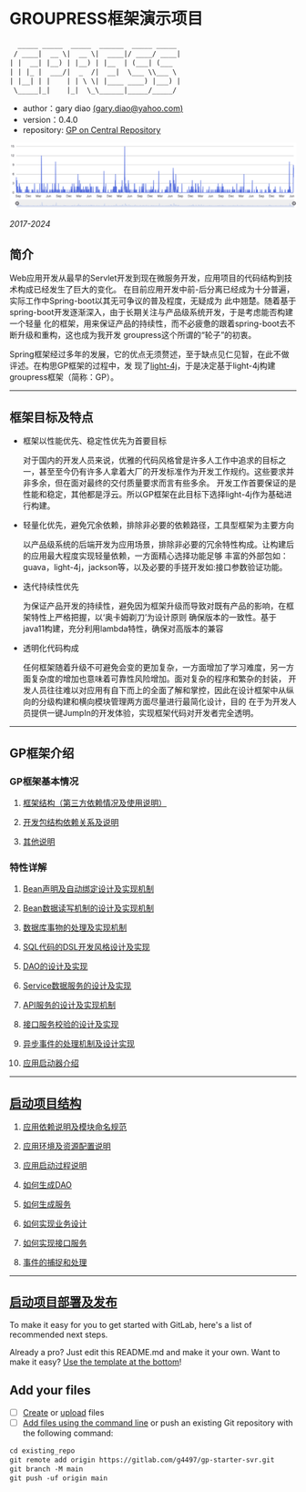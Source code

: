 # GROUPRESS框架演示项目

      _____ _____  _____  ______  _____ _____
     / ____|  __ \|  __ \|  ____|/ ____/ ____|
    | |  __| |__) | |__) | |__  | (___| (___
    | | |_ |  ___/|  _  /|  __|  \___ \\___ \
    | |__| | |    | | \ \| |____ ____) |___) |
     \_____|_|    |_|  \_\______|_____/_____/

  * author：gary diao [(gary.diao@yahoo.com)](gary.diao@yahoo.com)
  * version：0.4.0
  * repository: [GP on Central Repository](https://central.sonatype.com/search?q=groupress)

![](./gp.help/frame-commits.png)

*2017-2024*

## 简介

Web应用开发从最早的Servlet开发到现在微服务开发，应用项目的代码结构到技术构成已经发生了巨大的变化。
在目前应用开发中前-后分离已经成为十分普遍，实际工作中Spring-boot以其无可争议的普及程度，无疑成为
此中翘楚。随着基于spring-boot开发逐渐深入，由于长期关注与产品级系统开发，于是考虑能否构建一个轻量
化的框架，用来保证产品的持续性，而不必疲惫的跟着spring-boot去不断升级和重构，这也成为我开发
groupress这个所谓的“轮子”的初衷。

Spring框架经过多年的发展，它的优点无须赘述，至于缺点见仁见智，在此不做评述。在构思GP框架的过程中，发
现了[light-4j](https://github.com/networknt/light-4j)，于是决定基于light-4j构建groupress框架（简称：GP）。

*** 

## 框架目标及特点

* 框架以性能优先、稳定性优先为首要目标

    对于国内的开发人员来说，优雅的代码风格曾是许多人工作中追求的目标之一，甚至至今仍有许多人拿着大厂的开发标准作为开发工作规约。这些要求并非多余，但在面对最终的交付质量要求而言有些多余。
    开发工作首要保证的是性能和稳定，其他都是浮云。所以GP框架在此目标下选择light-4j作为基础进行构建。

* 轻量化优先，避免冗余依赖，排除非必要的依赖路径，工具型框架为主要方向

    以产品级系统的后端开发为应用场景，排除非必要的冗余特性构成。让构建后的应用最大程度实现轻量依赖，一方面精心选择功能足够
    丰富的外部包如：guava，light-4j，jackson等，以及必要的手搓开发如:接口参数验证功能。

* 迭代持续性优先
    
    为保证产品开发的持续性，避免因为框架升级而导致对既有产品的影响，在框架特性上严格把握，以‘奥卡姆剃刀’为设计原则
    确保版本的一致性。基于java11构建，充分利用lambda特性，确保对高版本的兼容

* 透明化代码构成

    任何框架随着升级不可避免会变的更加复杂，一方面增加了学习难度，另一方面复杂度的增加也意味着可靠性风险增加。面对复杂的程序和繁杂的封装，
    开发人员往往难以对应用有自下而上的全面了解和掌控，因此在设计框架中从纵向的分级构建和横向模块管理两方面尽量进行最简化设计，目的
    在于为开发人员提供一键JumpIn的开发体验，实现框架代码对开发者完全透明。

***

## GP框架介绍

### GP框架基本情况

1. [框架结构（第三方依赖情况及使用说明）](./gp.help/framework.md)

2. [开发包结构依赖关系及说明](./gp.help/framework/lib-structure.md)

3. [其他说明](./gp.help/framework/lib-other.md)

### 特性详解

1. [Bean声明及自动绑定设计及实现机制](./gp.help/framework/bean-bind.md)

2. [Bean数据读写机制的设计及实现机制](./gp.help/framework/bean-rw.md)

3. [数据库事物的处理及实现机制](./gp.help/framework/db-trans.md)

4. [SQL代码的DSL开发风格设计及实现](./gp.help/framework/sql-dsl.md)

5. [DAO的设计及实现](./gp.help/framework/dao-intro.md)

6. [Service数据服务的设计及实现](./gp.help/framework/service-intro.md)

7. [API服务的设计及实现机制](./gp.help/framework/api-intro.md) 

8. [接口服务校验的设计及实现](./gp.help/framework/api-valid.md)

9. [异步事件的处理机制及设计实现](./gp.help/framework/eventbus-intro.md)

10. [应用启动器介绍](./gp.help/framework/app-intro.md)
  
***

## [启动项目结构](./gp.help/project.md)

1. [应用依赖说明及模块命名规范](./gp.help/project/proj-intro.md)

2. [应用环境及资源配置说明](./gp.help/project/proj-env.md)

3. [应用启动过程说明](./gp.help/project/proj-start.md)

4. [如何生成DAO](./gp.help/project/proj-dao.md)

5. [如何生成服务](./gp.help/project/proj-service.md)

6. [如何实现业务设计](./gp.help/project/proj-svc-adv.md)

7. [如何实现接口服务](./gp.help/project/proj-api.md)

8. [事件的捕捉和处理](./gp.help/project/proj-abort.md)

***

## [启动项目部署及发布](./gp.help/deploy.md)

To make it easy for you to get started with GitLab, here's a list of recommended next steps.

Already a pro? Just edit this README.md and make it your own. Want to make it easy? [Use the template at the bottom](#editing-this-readme)!

## Add your files

- [ ] [Create](https://docs.gitlab.com/ee/user/project/repository/web_editor.html#create-a-file) or [upload](https://docs.gitlab.com/ee/user/project/repository/web_editor.html#upload-a-file) files
- [ ] [Add files using the command line](https://docs.gitlab.com/ee/gitlab-basics/add-file.html#add-a-file-using-the-command-line) or push an existing Git repository with the following command:

```
cd existing_repo
git remote add origin https://gitlab.com/g4497/gp-starter-svr.git
git branch -M main
git push -uf origin main
```
